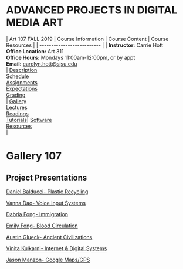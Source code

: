 # **ADVANCED PROJECTS IN DIGITAL MEDIA ART**

|  Art 107 FALL 2019  | Course Information  | Course Content | Course Resources |
| -------------------------- |
| **Instructor:** Carrie Hott <br> **Office Location:** Art 311 <br> **Office Hours:** Mondays 11:00am-12:00pm, or by appt <br> **Email:** carolyn.hott@sjsu.edu <br> | [Description](https://carriehott.github.io/sjsu-art107/#course-description) <br>  [Schedule](https://carriehott.github.io/sjsu-art107/schedule) <br> [Assignments](https://carriehott.github.io/sjsu-art107/assignments)<br>  [Expectations](https://carriehott.github.io/sjsu-art107/#course-expectations) <br>[Grading](https://carriehott.github.io/sjsu-art107/grading)<br>| [Gallery](https://carriehott.github.io/sjsu-art107/critiques)<br> [Lectures](https://carriehott.github.io/sjsu-art107/lectures)<br> [Readings](https://carriehott.github.io/sjsu-art107/readings) <br> [Tutorials](https://carriehott.github.io/sjsu-art107/tutorials)| [Software](https://carriehott.github.io/sjsu-art107/programs) <br> [Resources](https://carriehott.github.io/sjsu-art107/resources) <br>|

# Gallery 107
## Project Presentations

[Daniel Balducci- Plastic Recycling](https://docs.google.com/presentation/d/1Opt_7d8VaXHZqOBmqGy_yAI_OyahLkI5hT00OnlnDLM/edit?usp=sharing)

[Vanna Dao- Voice Input Systems](https://docs.google.com/presentation/d/1YwrnjAc2L9bdHrmdjuZHWxX9SpuXxzsguO8ODdF6iWU/edit?usp=sharing)

[Dabria Fong- Immigration](https://docs.google.com/presentation/d/1-dhmXKvbhmGaRGPGJZmn1-e9zr1PB_YINYVOpKH0BpY/edit?usp=sharing)

[Emily Fong- Blood Circulation](https://docs.google.com/presentation/d/1fzOgaLXLQoN8KWUkU-j-81ZqKWdIG2wn7A2jy2wCgwc/edit?usp=sharing)

[Austin Glueck- Ancient Civilizations](https://docs.google.com/presentation/d/1Vf78_nRosnkXZab2KfSdhsE3a2yiQm5rZ7URKxTu-tE/edit?usp=sharing)

[Vinita Kulkarni- Internet & Digital Systems](https://docs.google.com/presentation/d/1mwRFK5Q9SGpJ73LA4WDu0L6wVMpvi6pOAjepcnKEo9U/edit?usp=sharing)

[Jason Manzon- Google Maps/GPS](https://docs.google.com/presentation/d/1GbMT7Kj002jFWSGmimrlzWUoPG7ZnLX-B07We1VbEc0/edit?usp=sharing)


